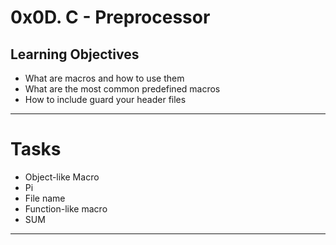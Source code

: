 # 0x0D. C - Preprocessor

## Learning Objectives
- What are macros and how to use them
- What are the most common predefined macros
- How to include guard your header files

---
# Tasks
- Object-like Macro
- Pi
- File name
- Function-like macro
- SUM
---
